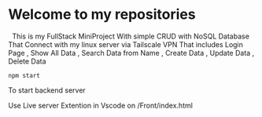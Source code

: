 <h1><b>Welcome to my repositories</b></h1>

<p>&nbsp This is my FullStack MiniProject With simple CRUD with NoSQL Database That Connect with my linux server via Tailscale VPN
That includes Login Page , Show All Data , Search Data from Name , Create Data , Update Data , Delete Data</p>

    npm start 

To start backend server 

Use Live server Extention in Vscode on /Front/index.html 


